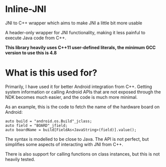# Inline-JNI
JNI to C++ wrapper which aims to make JNI a little bit more usable

A header-only wrapper for JNI functionality, making it less painful to execute Java code from C++.

**This library heavily uses C++11 user-defined literals, the minimum GCC version to use this is 4.8**

# What is this used for?
Primarily, I have used it for better Android integration from C++. Getting system information or calling Android APIs that are not exposed through the NDK becomes much easier, and the code is much more minimal.

As an example, this is the code to fetch the name of the hardware board on Android:

    auto build = "android.os.Build"_jclass;
    auto field = "BOARD"_jfield;
    auto boardName = build[FieldAs<JavaString>(field)].value();

The syntax is modelled to be close to Java. The API is not perfect, but simplifies some aspects of interacting with JNI from C++.

There is also support for calling functions on class instances, but this is not heavily tested.
